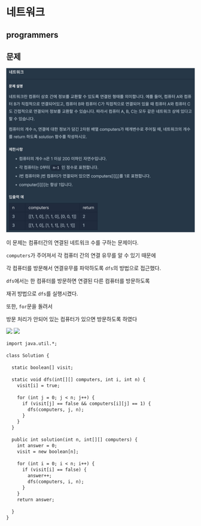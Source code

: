 # 네트워크
## programmers

문제
---
<img src="./images/network.png">

이 문제는 컴퓨터간의 연결된 네트워크 수를 구하는 문제이다.

```computers```가 주어져서 각 컴퓨터 간의 연결 유무를 알 수 있기 때문에

각 컴퓨터를 방문해서 연결유무를 파악하도록 ```dfs```의 방법으로 접근했다. 

```dfs```에서는 한 컴퓨터를 방문하면 연결된 다른 컴퓨터를 방문하도록 

재귀 방법으로 ```dfs```를 실행시켰다.

또한,  ```for```문을 돌려서 

방문 처리가 안되어 있는 컴퓨터가 있으면 방문하도록 하였다

<img src="./images/#1.png" >
<img src="./images/#2.png" >



```
import java.util.*;

class Solution {

  static boolean[] visit;

  static void dfs(int[][] computers, int i, int n) {
    visit[i] = true;

    for (int j = 0; j < n; j++) {
      if (visit[j] == false && computers[i][j] == 1) {
        dfs(computers, j, n);
      }
    }
  }

  public int solution(int n, int[][] computers) {
    int answer = 0;
    visit = new boolean[n];

    for (int i = 0; i < n; i++) {
      if (visit[i] == false) {
        answer++;
        dfs(computers, i, n);
      }
    }
    return answer;

  }
}

```
